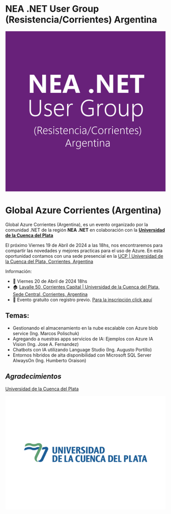 # NEA .NET User Group (Resistencia/Corrientes) Argentina

![NEA .NET User Group](NEANET-250x250.png)

# Global Azure Corrientes (Argentina)

Global Azure Corrientes (Argentina), es un evento organizado por la comunidad .NET de la región **NEA .NET** en colaboración con la [**Universidad de la Cuenca del Plata**](https://www.ucp.edu.ar/)

El próximo Viernes 19 de Abril de 2024 a las 18hs, nos encontraremos para compartir las novedades y mejores practicas para el uso de Azure. En esta oportunidad contamos con una sede presencial en la [UCP | Universidad de la Cuenca del Plata, Corrientes, Argentina](https://maps.app.goo.gl/hfVY8X4gtHdHKqjJA)


Información:

* 📅 Viernes 20 de Abril de 2024 18hs
* 🏠 [Lavalle 50, Corrientes Capital | Universidad de la Cuenca del Plata, Sede Central, Corrientes, Argentina](https://maps.app.goo.gl/hfVY8X4gtHdHKqjJA)
* 🎫 Evento gratuito con registro previo. [Para la inscripción click aquí](https://actividades.ucp.edu.ar/public/detalle/240)


## Temas:
 - Gestionando el almacenamiento en la nube escalable con Azure blob service (Ing. Marcos Polischuk)
 - Agregando a nuestras apps servicios de IA: Ejemplos con Azure IA Vision (Ing. Jose A. Fernandez)
 - Chatbots con IA utilizando Language Studio (Ing. Augusto Portillo)
 - Entornos híbridos de alta disponibilidad con Microsoft SQL Server AlwaysOn (Ing. Humberto Oraison)



## *Agradecimientos*

[Universidad de la Cuenca del Plata](https://www.ucp.edu.ar)

![Universidad de la Cuenca del Plata](UCP-250x250.png)





